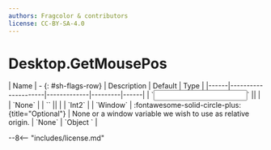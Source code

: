```yaml
---
authors: Fragcolor & contributors
license: CC-BY-SA-4.0
---
```



# Desktop.GetMousePos

<div class="sh-parameters" markdown="1">
| Name | - {: #sh-flags-row} | Description | Default | Type |
|------|---------------------|-------------|---------|------|
| `<input>` || | | `None` |
| `<output>` || | | `Int2` |
| `Window` | :fontawesome-solid-circle-plus:{title="Optional"}  | None or a window variable we wish to use as relative origin. | `None` | `Object ` |

</div>



--8<-- "includes/license.md"
